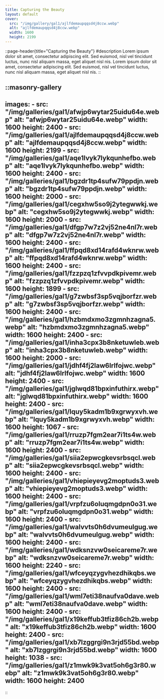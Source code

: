 ```yaml
---
title: Capturing the Beauty
layout: default
cover: 
  src: "/img/gallery/gal1/ajlfdemaupqqsd4j8ccw.webp"
  alt: "ajlfdemaupqqsd4j8ccw.webp"
  width: 1600
  height: 2199
---
```


::page-header{title="Capturing the Beauty"}
#description
Lorem ipsum dolor sit amet, consectetur adipiscing elit. Sed euismod, nisl vel tincidunt luctus, nunc nisl aliquam massa, eget aliquet nisl nis. Lorem ipsum dolor sit amet, consectetur adipiscing elit. Sed euismod, nisl vel tincidunt luctus, nunc nisl aliquam massa, eget aliquet nisl nis.
::

::masonry-gallery
---
  images:
    - src: "/img/galleries/gal1/afwjp6wytar25uidu64e.webp"
      alt: "afwjp6wytar25uidu64e.webp"
      width: 1600
      height: 2400
    - src: "/img/galleries/gal1/ajlfdemaupqqsd4j8ccw.webp"
      alt: "ajlfdemaupqqsd4j8ccw.webp"
      width: 1600
      height: 2199
    - src: "/img/galleries/gal1/aqe1lvyk7lykqunhefbo.webp"
      alt: "aqe1lvyk7lykqunhefbo.webp"
      width: 1600
      height: 2400
    - src: "/img/galleries/gal1/bgzdr1tp4sufw79ppdjn.webp"
      alt: "bgzdr1tp4sufw79ppdjn.webp"
      width: 1600
      height: 2000
    - src: "/img/galleries/gal1/cegxhw5so9j2ytegwwkj.webp"
      alt: "cegxhw5so9j2ytegwwkj.webp"
      width: 1600
      height: 2000
    - src: "/img/galleries/gal1/dfgp7w7z2vj52ne4nl7r.webp"
      alt: "dfgp7w7z2vj52ne4nl7r.webp"
      width: 1600
      height: 2400
    - src: "/img/galleries/gal1/ffpqd8xd14rafd4wknrw.webp"
      alt: "ffpqd8xd14rafd4wknrw.webp"
      width: 1600
      height: 2400
    - src: "/img/galleries/gal1/fzzpzq1zfvvpdkpivemr.webp"
      alt: "fzzpzq1zfvvpdkpivemr.webp"
      width: 1600
      height: 1899
    - src: "/img/galleries/gal1/g7zwbsf3sp5vqjborfzr.webp"
      alt: "g7zwbsf3sp5vqjborfzr.webp"
      width: 1600
      height: 2400
    - src: "/img/galleries/gal1/hzbmdxmo3zgmnhzagna5.webp"
      alt: "hzbmdxmo3zgmnhzagna5.webp"
      width: 1600
      height: 2400
    - src: "/img/galleries/gal1/inha3cpx3b8nketuwleb.webp"
      alt: "inha3cpx3b8nketuwleb.webp"
      width: 1600
      height: 2000
    - src: "/img/galleries/gal1/jdhf4fj2law6lrlfojwc.webp"
      alt: "jdhf4fj2law6lrlfojwc.webp"
      width: 1600
      height: 2400
    - src: "/img/galleries/gal1/jglwqd81bpxinfuthirx.webp"
      alt: "jglwqd81bpxinfuthirx.webp"
      width: 1600
      height: 2400
    - src: "/img/galleries/gal1/lquy5kadm1b9xgrwyxvh.webp"
      alt: "lquy5kadm1b9xgrwyxvh.webp"
      width: 1600
      height: 1067
    - src: "/img/galleries/gal1/rruzp7fgm2ear7i1ts4w.webp"
      alt: "rruzp7fgm2ear7i1ts4w.webp"
      width: 1600
      height: 2400
    - src: "/img/galleries/gal1/siia2epwcgkevsrbsqcl.webp"
      alt: "siia2epwcgkevsrbsqcl.webp"
      width: 1600
      height: 2400
    - src: "/img/galleries/gal1/vhiepieyevg2moptuds3.webp"
      alt: "vhiepieyevg2moptuds3.webp"
      width: 1600
      height: 2400
    - src: "/img/galleries/gal1/vrpfzu6oluqmgdpn0o31.webp"
      alt: "vrpfzu6oluqmgdpn0o31.webp"
      width: 1600
      height: 2400
    - src: "/img/galleries/gal1/walvvts0h6dvumeulgug.webp"
      alt: "walvvts0h6dvumeulgug.webp"
      width: 1600
      height: 2400
    - src: "/img/galleries/gal1/wdksnzvw0seicareme7r.webp"
      alt: "wdksnzvw0seicareme7r.webp"
      width: 1600
      height: 2240
    - src: "/img/galleries/gal1/wfceyqzygvhezdhikqbs.webp"
      alt: "wfceyqzygvhezdhikqbs.webp"
      width: 1600
      height: 2400
    - src: "/img/galleries/gal1/wml7eti38naufva0dave.webp"
      alt: "wml7eti38naufva0dave.webp"
      width: 1600
      height: 2400
    - src: "/img/galleries/gal1/x19keffub3tfiz86ch2b.webp"
      alt: "x19keffub3tfiz86ch2b.webp"
      width: 1600
      height: 2400
    - src: "/img/galleries/gal1/xb7lzggrgi9n3rjd55bd.webp"
      alt: "xb7lzggrgi9n3rjd55bd.webp"
      width: 1600
      height: 1038
    - src: "/img/galleries/gal1/z1mwk9k3vat5oh6g3r80.webp"
      alt: "z1mwk9k3vat5oh6g3r80.webp"
      width: 1600
      height: 2400
---
::
